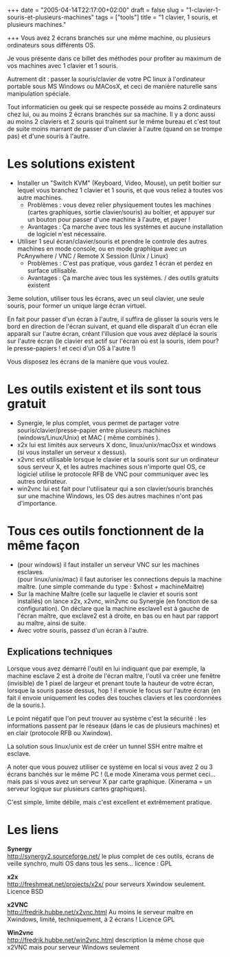 +++
date = "2005-04-14T22:17:00+02:00"
draft = false
slug = "1-clavier-1-souris-et-plusieurs-machines"
tags = ["tools"]
title = "1 clavier, 1 souris, et plusieurs machines."

+++
Vous avez 2 écrans branchés sur une même machine, ou plusieurs ordinateurs sous différents OS.

Je vous présente dans ce billet des méthodes pour profiter au maximum de vos machines avec 1 clavier et 1 souris.

Autrement dit : passer la souris/clavier de votre PC linux à l'ordinateur portable sous MS Windows ou MACosX, et ceci de manière naturelle sans manipulation spéciale.



Tout informaticien ou geek qui se respecte posséde au moins 2 ordinateurs chez lui, ou au moins 2 écrans branchés sur sa machine.
Il y a donc aussi au moins 2 claviers et 2 souris qui traînent sur le même bureau et c'est tout de suite moins marrant de passer d'un clavier à l'autre (quand on se trompe pas) et d'une souris à l'autre.

# Les solutions existent

* Installer un "Switch KVM" (Keyboard, Video, Mouse), un petit boitier sur lequel vous branchez 1 clavier et 1 souris, et que vous reliez à toutes vos autre machines.
	* Problèmes : vous devez relier physiquement toutes les machines (cartes graphiques, sortie clavier/souris) au boîtier, et appuyer sur un bouton pour passer d'une machine à l'autre, et payer !
	* Avantages : Ça marche avec tous les systèmes et aucune installation de logiciel n'est nécessaire.
* Utiliser 1 seul écran/clavier/souris et prendre le controle des autres machines en mode console, ou en mode graphique avec un PcAnywhere / VNC / Remote X Session (Unix / Linux)
	* Problèmes : C'est pas pratique, vous gardez 1 écran et perdez en surface utilisable.
	* Avantages : Ça marche avec tous les systèmes. / des outils gratuits existent
    
3eme solution, utiliser tous les écrans, avec un seul clavier, une seule souris, pour former un unique large écran virtuel.

En fait pour passer d'un écran à l'autre, il suffira de glisser la souris vers le bord en direction de l'écran suivant, et quand elle disparaît d'un écran elle apparaît sur l'autre écran, créant l'illusion que vous avez déplacé la souris sur l'autre écran (le clavier est actif sur l'écran où est la souris, idem pour? le presse-papiers ! et ceci d'un OS à l'autre !)

Vous disposez les écrans de la manière que vous voulez.

# Les outils existent et ils sont tous gratuit

* Synergie, le plus complet, vous permet de partager votre souris/clavier/presse-papier entre plusieurs machines (windows/Linux/Unix) et MAC ( même combinés ).
* x2x lui est limités aux serveurs X donc, linux/unix/macOsx et windows (si vous installer un serveur x dessus).
* x2vnc est utilisable lorsque le clavier et la souris sont sur un ordinateur sous serveur X, et les autres machines sous n'importe quel OS, ce logiciel utilise le protocole RFB de VNC pour communiquer avec les autres ordinateur.
* win2vnc lui est fait pour l'utilisateur qui a son clavier/souris branchés sur une machine Windows, les OS des autres machines n'ont pas d'importance.


# Tous ces outils fonctionnent de la même façon

* (pour windows) il faut installer un serveur VNC sur les machines esclaves.  
(pour linux/unix/mac) il faut autoriser les connections depuis la machine maître. (une simple commande du type : $xhost + machineMaitre)
* Sur la machine Maître (celle sur laquelle le clavier et souris sont installés) on lance x2x, x2vnc, win2vnc ou Synergie (en fonction de sa configuration).
On déclare que la machine esclave1 est à gauche de l'écran maître, que exclave2 est à droite, en bas ou en haut par rapport au maître, ainsi de suite.
* Avec votre souris, passez d'un écran à l'autre.

## Explications techniques

Lorsque vous avez démarré l'outil en lui indiquant que par exemple, la machine esclave 2 est à droite de l'écran maître, l'outil va créer une fenêtre (invisible) de 1 pixel de largeur et prenant toute la hauteur de votre écran, lorsque la souris passe dessus, hop ! il envoie le focus sur l'autre écran (en fait il envoie uniquement les codes des touches claviers et les coordonnées de la souris.).

Le point négatif que l'on peut trouver au système c'est la sécurité : les informations passent par le réseaux (dans le cas de plusieurs machines) et en clair (protocole RFB ou Xwindow).

La solution sous linux/unix est de créer un tunnel SSH entre maître et esclave.

A noter que vous pouvez utiliser ce système en local si vous avez 2 ou 3 écrans banchés sur le même PC ! (Le mode Xinerama vous permet ceci... mais pas si vous avez un serveur X par carte graphique. (Xinerama = un serveur logique sur plusieurs cartes graphiques).

C'est simple, limite débile, mais c'est excellent et extrêmement pratique.

# Les liens

**Synergy**  
<http://synergy2.sourceforge.net/>
le plus complet de ces outils, écrans de veille synchro, multi OS dans tous les sens...
licence : GPL

**x2x**  
<http://freshmeat.net/projects/x2x/>
pour serveurs Xwindow seulement.
Licence BSD

**x2VNC**  
<http://fredrik.hubbe.net/x2vnc.html>
Au moins le serveur maître en Xwindows, limité, techniquement, à 2 écrans !
Licence GPL

**Win2vnc**  
<http://fredrik.hubbe.net/win2vnc.html>
description
la même chose que x2VNC mais pour serveur Windows seulement
